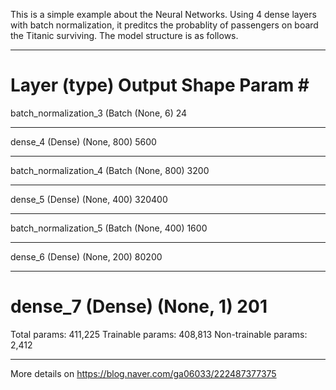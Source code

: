 This is a simple example about the Neural Networks. Using 4 dense layers with batch normalization, it preditcs the probablity of passengers on board the Titanic surviving.
The model structure is as follows.
_________________________________________________________________
Layer (type)                 Output Shape              Param #   
=================================================================
batch_normalization_3 (Batch (None, 6)                 24        
_________________________________________________________________
dense_4 (Dense)              (None, 800)               5600      
_________________________________________________________________
batch_normalization_4 (Batch (None, 800)               3200      
_________________________________________________________________
dense_5 (Dense)              (None, 400)               320400    
_________________________________________________________________
batch_normalization_5 (Batch (None, 400)               1600      
_________________________________________________________________
dense_6 (Dense)              (None, 200)               80200     
_________________________________________________________________
dense_7 (Dense)              (None, 1)                 201       
=================================================================
Total params: 411,225
Trainable params: 408,813
Non-trainable params: 2,412
_________________________________________________________________

More details on https://blog.naver.com/ga06033/222487377375
